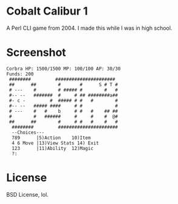 Cobalt Calibur 1
===
A Perl CLI game from 2004. I made this while I was in high school.

Screenshot
==
    Corbra HP: 1500/1500 MP: 100/100 AP: 30/30
    Funds: 200
     ########         ######################
     ##      ##        #       #      S # T #
     # ---    #        # ##### #        #   #
     #-- --   #######  #     # ## ########a##
     #- c -         #  ##### # #   #        #
     #-- --   ##### ####     # #            #
     # ---    #   #    b     # #   #    ## ##
     #        #   ######     #     #    #  @#
     ##      ##        #     # #   #    #   #
      ########         ######################
      --Choices---
      789      |5)Action    10)Item
      4 6 Move |13)View Stats 14) Exit
      123      |11)Ability  12)Magic
      ?:

License
==
BSD License, lol.
